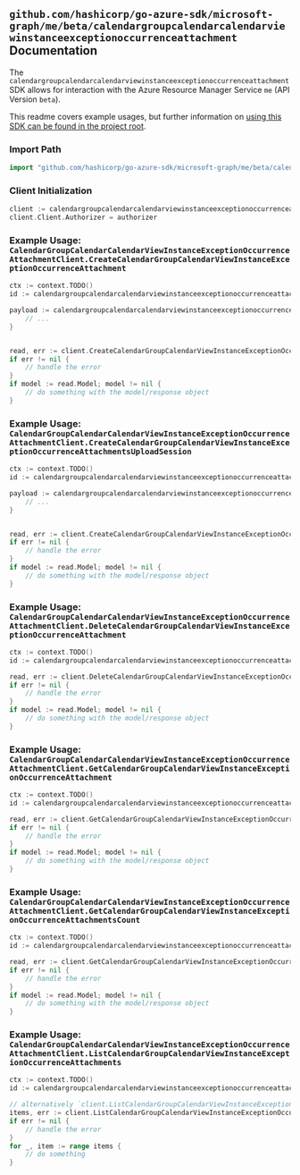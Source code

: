 
## `github.com/hashicorp/go-azure-sdk/microsoft-graph/me/beta/calendargroupcalendarcalendarviewinstanceexceptionoccurrenceattachment` Documentation

The `calendargroupcalendarcalendarviewinstanceexceptionoccurrenceattachment` SDK allows for interaction with the Azure Resource Manager Service `me` (API Version `beta`).

This readme covers example usages, but further information on [using this SDK can be found in the project root](https://github.com/hashicorp/go-azure-sdk/tree/main/docs).

### Import Path

```go
import "github.com/hashicorp/go-azure-sdk/microsoft-graph/me/beta/calendargroupcalendarcalendarviewinstanceexceptionoccurrenceattachment"
```


### Client Initialization

```go
client := calendargroupcalendarcalendarviewinstanceexceptionoccurrenceattachment.NewCalendarGroupCalendarCalendarViewInstanceExceptionOccurrenceAttachmentClientWithBaseURI("https://management.azure.com")
client.Client.Authorizer = authorizer
```


### Example Usage: `CalendarGroupCalendarCalendarViewInstanceExceptionOccurrenceAttachmentClient.CreateCalendarGroupCalendarViewInstanceExceptionOccurrenceAttachment`

```go
ctx := context.TODO()
id := calendargroupcalendarcalendarviewinstanceexceptionoccurrenceattachment.NewMeCalendarGroupIdCalendarIdCalendarViewIdInstanceIdExceptionOccurrenceID("calendarGroupIdValue", "calendarIdValue", "eventIdValue", "eventId1Value", "eventId2Value")

payload := calendargroupcalendarcalendarviewinstanceexceptionoccurrenceattachment.Attachment{
	// ...
}


read, err := client.CreateCalendarGroupCalendarViewInstanceExceptionOccurrenceAttachment(ctx, id, payload)
if err != nil {
	// handle the error
}
if model := read.Model; model != nil {
	// do something with the model/response object
}
```


### Example Usage: `CalendarGroupCalendarCalendarViewInstanceExceptionOccurrenceAttachmentClient.CreateCalendarGroupCalendarViewInstanceExceptionOccurrenceAttachmentsUploadSession`

```go
ctx := context.TODO()
id := calendargroupcalendarcalendarviewinstanceexceptionoccurrenceattachment.NewMeCalendarGroupIdCalendarIdCalendarViewIdInstanceIdExceptionOccurrenceID("calendarGroupIdValue", "calendarIdValue", "eventIdValue", "eventId1Value", "eventId2Value")

payload := calendargroupcalendarcalendarviewinstanceexceptionoccurrenceattachment.CreateCalendarGroupCalendarViewInstanceExceptionOccurrenceAttachmentsUploadSessionRequest{
	// ...
}


read, err := client.CreateCalendarGroupCalendarViewInstanceExceptionOccurrenceAttachmentsUploadSession(ctx, id, payload)
if err != nil {
	// handle the error
}
if model := read.Model; model != nil {
	// do something with the model/response object
}
```


### Example Usage: `CalendarGroupCalendarCalendarViewInstanceExceptionOccurrenceAttachmentClient.DeleteCalendarGroupCalendarViewInstanceExceptionOccurrenceAttachment`

```go
ctx := context.TODO()
id := calendargroupcalendarcalendarviewinstanceexceptionoccurrenceattachment.NewMeCalendarGroupIdCalendarIdCalendarViewIdInstanceIdExceptionOccurrenceIdAttachmentID("calendarGroupIdValue", "calendarIdValue", "eventIdValue", "eventId1Value", "eventId2Value", "attachmentIdValue")

read, err := client.DeleteCalendarGroupCalendarViewInstanceExceptionOccurrenceAttachment(ctx, id, calendargroupcalendarcalendarviewinstanceexceptionoccurrenceattachment.DefaultDeleteCalendarGroupCalendarViewInstanceExceptionOccurrenceAttachmentOperationOptions())
if err != nil {
	// handle the error
}
if model := read.Model; model != nil {
	// do something with the model/response object
}
```


### Example Usage: `CalendarGroupCalendarCalendarViewInstanceExceptionOccurrenceAttachmentClient.GetCalendarGroupCalendarViewInstanceExceptionOccurrenceAttachment`

```go
ctx := context.TODO()
id := calendargroupcalendarcalendarviewinstanceexceptionoccurrenceattachment.NewMeCalendarGroupIdCalendarIdCalendarViewIdInstanceIdExceptionOccurrenceIdAttachmentID("calendarGroupIdValue", "calendarIdValue", "eventIdValue", "eventId1Value", "eventId2Value", "attachmentIdValue")

read, err := client.GetCalendarGroupCalendarViewInstanceExceptionOccurrenceAttachment(ctx, id, calendargroupcalendarcalendarviewinstanceexceptionoccurrenceattachment.DefaultGetCalendarGroupCalendarViewInstanceExceptionOccurrenceAttachmentOperationOptions())
if err != nil {
	// handle the error
}
if model := read.Model; model != nil {
	// do something with the model/response object
}
```


### Example Usage: `CalendarGroupCalendarCalendarViewInstanceExceptionOccurrenceAttachmentClient.GetCalendarGroupCalendarViewInstanceExceptionOccurrenceAttachmentsCount`

```go
ctx := context.TODO()
id := calendargroupcalendarcalendarviewinstanceexceptionoccurrenceattachment.NewMeCalendarGroupIdCalendarIdCalendarViewIdInstanceIdExceptionOccurrenceID("calendarGroupIdValue", "calendarIdValue", "eventIdValue", "eventId1Value", "eventId2Value")

read, err := client.GetCalendarGroupCalendarViewInstanceExceptionOccurrenceAttachmentsCount(ctx, id, calendargroupcalendarcalendarviewinstanceexceptionoccurrenceattachment.DefaultGetCalendarGroupCalendarViewInstanceExceptionOccurrenceAttachmentsCountOperationOptions())
if err != nil {
	// handle the error
}
if model := read.Model; model != nil {
	// do something with the model/response object
}
```


### Example Usage: `CalendarGroupCalendarCalendarViewInstanceExceptionOccurrenceAttachmentClient.ListCalendarGroupCalendarViewInstanceExceptionOccurrenceAttachments`

```go
ctx := context.TODO()
id := calendargroupcalendarcalendarviewinstanceexceptionoccurrenceattachment.NewMeCalendarGroupIdCalendarIdCalendarViewIdInstanceIdExceptionOccurrenceID("calendarGroupIdValue", "calendarIdValue", "eventIdValue", "eventId1Value", "eventId2Value")

// alternatively `client.ListCalendarGroupCalendarViewInstanceExceptionOccurrenceAttachments(ctx, id, calendargroupcalendarcalendarviewinstanceexceptionoccurrenceattachment.DefaultListCalendarGroupCalendarViewInstanceExceptionOccurrenceAttachmentsOperationOptions())` can be used to do batched pagination
items, err := client.ListCalendarGroupCalendarViewInstanceExceptionOccurrenceAttachmentsComplete(ctx, id, calendargroupcalendarcalendarviewinstanceexceptionoccurrenceattachment.DefaultListCalendarGroupCalendarViewInstanceExceptionOccurrenceAttachmentsOperationOptions())
if err != nil {
	// handle the error
}
for _, item := range items {
	// do something
}
```
